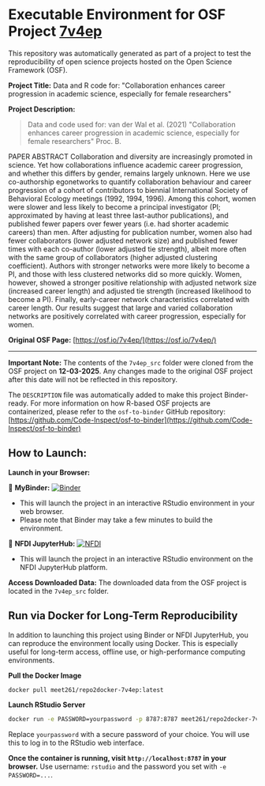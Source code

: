 # Executable Environment for OSF Project [7v4ep](https://osf.io/7v4ep/)

This repository was automatically generated as part of a project to test the reproducibility of open science projects hosted on the Open Science Framework (OSF).

**Project Title:** Data and R code for: "Collaboration enhances career progression in academic science, especially for female researchers"

**Project Description:**
> Data and code used for: van der Wal et al. (2021) "Collaboration enhances career progression in academic science, especially for female researchers" Proc. B.

PAPER ABSTRACT
Collaboration and diversity are increasingly promoted in science. Yet how collaborations influence academic career progression, and whether this differs by gender, remains largely unknown. Here we use co-authorship egonetworks to quantify collaboration behaviour and career progression of a cohort of contributors to biennial International Society of Behavioral Ecology meetings (1992, 1994, 1996). Among this cohort, women were slower and less likely to become a principal investigator (PI; approximated by having at least three last-author publications), and published fewer papers over fewer years (i.e. had shorter academic careers) than men. After adjusting for publication number, women also had fewer collaborators (lower adjusted network size) and published fewer times with each co-author (lower adjusted tie strength), albeit more often with the same group of collaborators (higher adjusted clustering coefficient). Authors with stronger networks were more likely to become a PI, and those with less clustered networks did so more quickly. Women, however, showed a stronger positive relationship with adjusted network size (increased career length) and adjusted tie strength (increased likelihood to become a PI). Finally, early-career network characteristics correlated with career length. Our results suggest that large and varied collaboration networks are positively correlated with career progression, especially for women.

**Original OSF Page:** [https://osf.io/7v4ep/](https://osf.io/7v4ep/)

---

**Important Note:** The contents of the `7v4ep_src` folder were cloned from the OSF project on **12-03-2025**. Any changes made to the original OSF project after this date will not be reflected in this repository.

The `DESCRIPTION` file was automatically added to make this project Binder-ready. For more information on how R-based OSF projects are containerized, please refer to the `osf-to-binder` GitHub repository: [https://github.com/Code-Inspect/osf-to-binder](https://github.com/Code-Inspect/osf-to-binder)

## How to Launch:

**Launch in your Browser:**

🚀 **MyBinder:** [![Binder](https://mybinder.org/badge_logo.svg)](https://mybinder.org/v2/gh/code-inspect-binder/osf_7v4ep/HEAD?urlpath=rstudio)

   * This will launch the project in an interactive RStudio environment in your web browser.
   * Please note that Binder may take a few minutes to build the environment.

🚀 **NFDI JupyterHub:** [![NFDI](https://nfdi-jupyter.de/images/nfdi_badge.svg)](https://hub.nfdi-jupyter.de/r2d/gh/code-inspect-binder/osf_7v4ep/HEAD?urlpath=rstudio)

   * This will launch the project in an interactive RStudio environment on the NFDI JupyterHub platform.

**Access Downloaded Data:**
The downloaded data from the OSF project is located in the `7v4ep_src` folder.

## Run via Docker for Long-Term Reproducibility

In addition to launching this project using Binder or NFDI JupyterHub, you can reproduce the environment locally using Docker. This is especially useful for long-term access, offline use, or high-performance computing environments.

**Pull the Docker Image**

```bash
docker pull meet261/repo2docker-7v4ep:latest
```

**Launch RStudio Server**

```bash
docker run -e PASSWORD=yourpassword -p 8787:8787 meet261/repo2docker-7v4ep
```
Replace `yourpassword` with a secure password of your choice. You will use this to log in to the RStudio web interface.

**Once the container is running, visit `http://localhost:8787` in your browser.**
Use username: `rstudio` and the password you set with `-e PASSWORD=...`.
